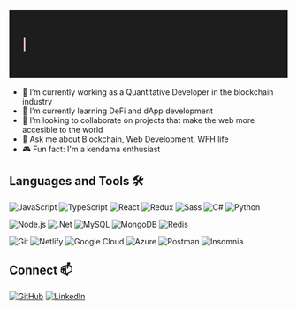 <!--
**tyleung/tyleung** is a ✨ _special_ ✨ repository because its `README.md` (this file) appears on your GitHub profile.

Here are some ideas to get you started:

- 🔭 I’m currently working on ...
- 🌱 I’m currently learning ...
- 👯 I’m looking to collaborate on ...
- 🤔 I’m looking for help with ...
- 💬 Ask me about ...
- 📫 How to reach me: ...
- 😄 Pronouns: ...
- ⚡ Fun fact: ...
-->

<!-- intro gif code: https://codesandbox.io/s/readme-introgif-forked-zgob4 forked from https://codesandbox.io/s/readme-introgif-9fjo5 -->
[<img src="https://raw.githubusercontent.com/tyleung/tyleung/master/readme-intro.gif" alt="Hi, I'm Terence 👋" title="Hi, I'm Terence 👋"/>](https://tyleung.github.io/)

- 🔭 I’m currently working as a Quantitative Developer in the blockchain industry
- 🌱 I’m currently learning DeFi and dApp development
- 👯 I’m looking to collaborate on projects that make the web more accesible to the world
- 💬 Ask me about Blockchain, Web Development, WFH life
- 🎮 Fun fact: I'm a kendama enthusiast


## Languages and Tools 🛠️

![JavaScript](https://img.shields.io/badge/JavaScript%20-%23323330.svg?&style=flat-square&logo=javascript&logoColor=%23F7DF1E)
![TypeScript](https://img.shields.io/badge/-TypeScript-007ACC?style=flat-square&logo=typescript&logoColor=white)
![React](https://img.shields.io/badge/-React-45b8d8?style=flat-square&logo=react&logoColor=white)
![Redux](https://img.shields.io/badge/-Redux-764ABC?style=flat-square&logo=redux&logoColor=white)
![Sass](https://img.shields.io/badge/Sass-hotpink.svg?style=flat-square&logo=Sass&logoColor=white)
![C#](https://img.shields.io/badge/C%23-%23239120.svg?style=flat-square&logo=c-sharp&logoColor=white)
![Python](https://img.shields.io/badge/python-%2314354C.svg?style=flat-square&logo=python&logoColor=white)

![Node.js](https://img.shields.io/badge/Node.js%20-%2343853D.svg?&style=flat-square&logo=node.js&logoColor=white)
![.Net](https://img.shields.io/badge/.NET-5C2D91?style=flat-square&logo=.net&logoColor=white)
![MySQL](https://img.shields.io/badge/MySQL-%2300f.svg?&style=flat-square&logo=mysql&logoColor=white)
![MongoDB](https://img.shields.io/badge/MongoDB-%234ea94b.svg?&style=flat-square&logo=mongodb&logoColor=white)
![Redis](https://img.shields.io/badge/redis-%23DD0031.svg?style=flat-square&logo=redis&logoColor=white)

![Git](https://img.shields.io/badge/Git%20-%23F05033.svg?&style=flat-square&logo=git&logoColor=white)
![Netlify](https://img.shields.io/badge/netlify%20-%23323330.svg?&style=flat-square&logo=netlify&logoColor=00AD9F)
![Google Cloud](https://img.shields.io/badge/-Google_Cloud-1a73e8?style=flat-square&logo=google-cloud&logoColor=white)
![Azure](https://img.shields.io/badge/azure-%230072C6.svg?style=flat-square&logo=azure-devops&logoColor=white)
![Postman](https://img.shields.io/badge/Postman-FF6C37?style=flat-square&logo=postman&logoColor=red)
![Insomnia](https://img.shields.io/badge/-Insomnia-5849BE?style=flat-square&logo=insomnia&logoColor=white)


## Connect 📫
[![GitHub](https://img.shields.io/badge/tyleung%20-%23121011.svg?&style=flat-square&logo=github&logoColor=white&link=https://github.com/tyleung)](https://github.com/tyleung)
[![LinkedIn](https://img.shields.io/badge/terence%20-%230077B5.svg?&style=flat-square&logo=linkedin&logoColor=white&link=https://www.linkedin.com/in/terenceyleung/)](https://www.linkedin.com/in/terenceyleung/)
